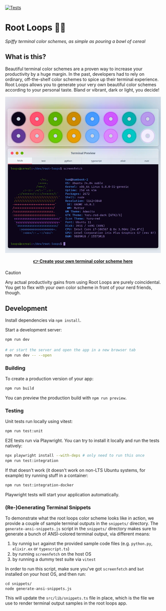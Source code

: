 [![Tests](https://github.com/hamvocke/root-loops/actions/workflows/test.yaml/badge.svg)](https://github.com/hamvocke/root-loops/actions/workflows/test.yaml)

# Root Loops 🔴🔵

_Spiffy terminal color schemes, as simple as pouring a bowl of cereal_

## What is this?

Beautiful terminal color schemes are a proven way to increase your productivity by a huge margin. In the past, developers had to rely on ordinary, off-the-shelf color schemes to spice up their terminal experience. Root Loops allows you to generate your very own beautiful color schemes according to your personal taste. Bland or vibrant, dark or light, you decide!

[![Root Loops preview](assets/root-loops-screenshot.webp)](https://rootloops.sh)

<p align="center"><strong><a href="https://rootloops.sh">👉 Create your own terminal color scheme here</a></strong></p>

> [!CAUTION]
> Any actual productivity gains from using Root Loops are purely coincidental. You get to flex with your own color scheme in front of your nerd friends, though.

## Development

Install dependencies via `npm install`.

Start a development server:

```bash
npm run dev

# or start the server and open the app in a new browser tab
npm run dev -- --open
```

### Building

To create a production version of your app:

```bash
npm run build
```

You can preview the production build with `npm run preview`.

### Testing

Unit tests run locally using vitest:

```bash
npm run test:unit
```

E2E tests run via Playwright. You can try to install it locally and run the tests natively:

```bash
npx playwright install --with-deps # only need to run this once
npm run test:integration

```

If that doesn't work (it doesn't work on non-LTS Ubuntu systems, for example) try running stuff in a container:

```bash
npm run test:integration-docker
```

Playwright tests will start your application automatically.

### (Re-)Generating Terminal Snippets

To demonstrate what the root loops color scheme looks like in action, we provide a couple of sample terminal outputs in the `snippets/` directory. The `generate-ansi-snippets.js` script in the `snippets/` directory makes sure to generate a bunch of ANSI-colored terminal output, via different means:

1. by runnig `bat` against the provided sample code files (e.g. `python.py`, `elixir.ex` or `typescript.ts`)
2. by running `screenfetch` on the host OS
3. by running a dummy test suite via `vitest`

In order to run this script, make sure you've got `screenfetch` and `bat` installed on your host OS, and then run:

    cd snippets/
    node generate-ansi-snippets.js

This will update the `src/lib/snippets.ts` file in place, which is the file we use to render terminal output samples in the root loops app.
